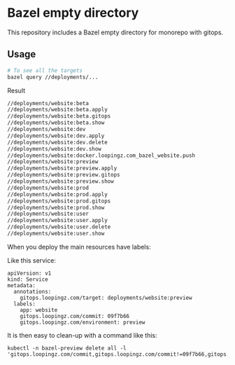 # Bazel empty directory

This repository includes a Bazel empty directory for monorepo with gitops.

## Usage

```bash
# To see all the targets
bazel query //deployments/...
```

Result
```bash
//deployments/website:beta
//deployments/website:beta.apply
//deployments/website:beta.gitops
//deployments/website:beta.show
//deployments/website:dev
//deployments/website:dev.apply
//deployments/website:dev.delete
//deployments/website:dev.show
//deployments/website:docker.loopingz.com_bazel_website.push
//deployments/website:preview
//deployments/website:preview.apply
//deployments/website:preview.gitops
//deployments/website:preview.show
//deployments/website:prod
//deployments/website:prod.apply
//deployments/website:prod.gitops
//deployments/website:prod.show
//deployments/website:user
//deployments/website:user.apply
//deployments/website:user.delete
//deployments/website:user.show
```

When you deploy the main resources have labels:

Like this service:
```
apiVersion: v1
kind: Service
metadata:
  annotations:
    gitops.loopingz.com/target: deployments/website:preview
  labels:
    app: website
    gitops.loopingz.com/commit: 09f7b66
    gitops.loopingz.com/environment: preview
```

It is then easy to clean-up with a command like this:

```
kubectl -n bazel-preview delete all -l 'gitops.loopingz.com/commit,gitops.loopingz.com/commit!=09f7b66,gitops.loopingz.com/environment=preview'
```

